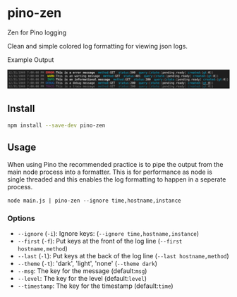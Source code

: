 # pino-zen

Zen for Pino logging

Clean and simple colored log formatting for viewing json logs.

Example Output

![example](example.png)

## Install

```sh
npm install --save-dev pino-zen
```

## Usage

When using Pino the recommended practice is to pipe the output from the main node process into a formatter. This is for performance as node is single threaded and this enables the log formatting to happen in a seperate process.

```
node main.js | pino-zen --ignore time,hostname,instance
```

### Options

- `--ignore` (`-i`): Ignore keys: (`--ignore time,hostname,instance`)
- `--first` (`-f`): Put keys at the front of the log line (`--first hostname,method`)
- `--last` (`-l`): Put keys at the back of the log line (`--last hostname,method`)
- `--theme` (`-t`): 'dark', 'light', 'none' (`--theme dark`)
- `--msg`: The key for the message (default:`msg`)
- `--level`: The key for the level (default:`level`)
- `--timestamp`: The key for the timestamp (default:`time`)
